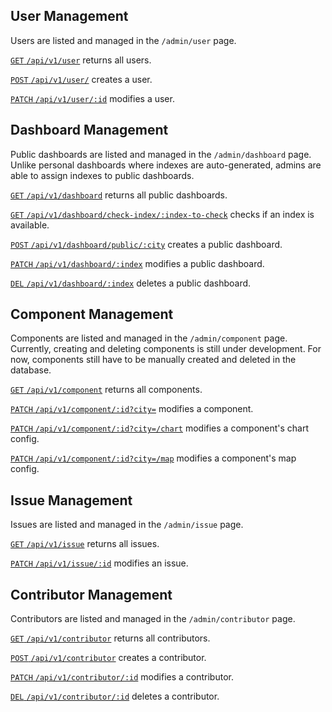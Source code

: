 ## User Management

Users are listed and managed in the `/admin/user` page.

[`GET` `/api/v1/user`](/back-end/user-apis) returns all users.

[`POST` `/api/v1/user/`](/back-end/user-apis) creates a user.

[`PATCH` `/api/v1/user/:id`](/back-end/user-apis) modifies a user.

## Dashboard Management

Public dashboards are listed and managed in the `/admin/dashboard` page. Unlike personal dashboards where indexes are auto-generated, admins are able to assign indexes to public dashboards.

[`GET` `/api/v1/dashboard`](/back-end/dashboard-apis) returns all public dashboards.

[`GET` `/api/v1/dashboard/check-index/:index-to-check`](/back-end/dashboard-apis) checks if an index is available.

[`POST` `/api/v1/dashboard/public/:city`](/back-end/dashboard-apis) creates a public dashboard.

[`PATCH` `/api/v1/dashboard/:index`](/back-end/dashboard-apis) modifies a public dashboard.

[`DEL` `/api/v1/dashboard/:index`](/back-end/dashboard-apis) deletes a public dashboard.

## Component Management

Components are listed and managed in the `/admin/component` page. Currently, creating and deleting components is still under development. For now, components still have to be manually created and deleted in the database.

[`GET` `/api/v1/component`](/back-end/component-config-apis) returns all components.

[`PATCH` `/api/v1/component/:id?city=`](/back-end/component-config-apis) modifies a component.

[`PATCH` `/api/v1/component/:id?city=/chart`](/back-end/component-config-apis) modifies a component's chart config.

[`PATCH` `/api/v1/component/:id?city=/map`](/back-end/component-config-apis) modifies a component's map config.

## Issue Management

Issues are listed and managed in the `/admin/issue` page.

[`GET` `/api/v1/issue`](/back-end/issue-apis) returns all issues.

[`PATCH` `/api/v1/issue/:id`](/back-end/issue-apis) modifies an issue.

## Contributor Management

Contributors are listed and managed in the `/admin/contributor` page.

[`GET` `/api/v1/contributor`](/back-end/contributor-apis) returns all contributors.

[`POST` `/api/v1/contributor`](/back-end/contributor-apis) creates a contributor.

[`PATCH` `/api/v1/contributor/:id`](/back-end/contributor-apis) modifies a contributor.

[`DEL` `/api/v1/contributor/:id`](/back-end/contributor-apis) deletes a contributor.